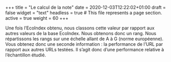 +++
title = "Le calcul de la note"
date = 2020-12-03T12:22:02+01:00
draft = false
widget = "text"
headless = true  # This file represents a page section.
active = true
weight = 60
+++

Une fois l’EcoIndex obtenu, nous classons cette valeur par rapport aux autres valeurs de la base EcoIndex. Nous obtenons
donc un rang. Nous répartissons les rangs sur une échelle allant de A à G (norme européenne). Vous obtenez donc une
seconde information : la performance de l’URL par rapport aux autres URLs testées. Il s’agit donc d’une performance
relative à l’échantillon étudié.
